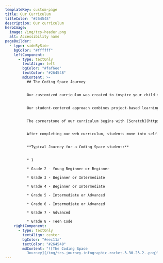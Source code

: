 ```yaml
---
templateKey: custom-page
title: Our Curriculum
titleColor: "#264548"
description: Our curriculum
heroImage:
  image: /img/tcs-header.png
  alt: Accessibility name
pageBuilder:
  - type: sideBySide
    bgColor: "#ffffff"
    leftComponent:
      - type: textOnly
        textAlign: left
        bgColor: "#faf6ee"
        textColor: "#264548"
        mdContent: >-
          ## The Coding Space Journey


          Our customized curriculum was created to inspire your child to achieve their maximum potential through multiple years of coding with us.


          Our student-centered approach combines project-based learning with unique platforms like WoofJS to create a personalized education experience, allowing students to be challenged at their individual level and pace. 


          The cornerstone of our curriculum begins with [Scratch](https://www.thecodingspace.com/blog/2022-02-04-celebrating-scratch-during-scratchweek), a block-based programming language built by MIT. Students ages 6-8 will take a few pre-cursor classes to prepare them for Scratch's open-ended platform and post-Scratch students will learn in WoofJS, a platform we build to transition students out of block-based programming to learn JavaScript. Once students are ready, they'll graduate to programing in a full web environment, learning HTML and CSS while building up their JavaScript skills. 


          After completing our web curriculum, students move into self-directed learning where they can tackle other languages and platforms such as Python or Java.


          **T﻿ypical Journey for a Coding Space student:**


          * 1

          * G﻿rade 2 - Young Beginner or Beginner

          * G﻿rade 3 - Beginner or Intermediate

          * G﻿rade 4 - Beginner or Intermediate

          * G﻿rade 5 - Intermediate or Advanced

          * G﻿rade 6 - Intermediate or Advanced

          * G﻿rade 7 - Advanced

          * G﻿rade 8 - Teen Code
    rightComponent:
      - type: textOnly
        textAlign: center
        bgColor: "#eec11a"
        textColor: "#264548"
        mdContent: "![The Coding Space
          Journey](/img/tcs-journey-infographic-rocket-3-30-23-2-.png)"
---
```

